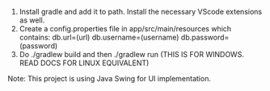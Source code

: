 1) Install gradle and add it to path. Install the necessary VScode extensions as well.
2) Create a config.properties file in app/src/main/resources which contains:
db.url=(url)
db.username=(username)
db.password=(password)
3) Do ./gradlew build and then ./gradlew run (THIS IS FOR WINDOWS. READ DOCS FOR LINUX EQUIVALENT)

Note: This project is using Java Swing for UI implementation.
